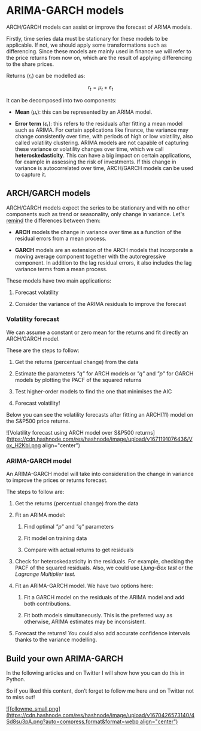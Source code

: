 # ARIMA-GARCH models

ARCH/GARCH models can assist or improve the forecast of ARIMA models.

Firstly, time series data must be stationary for these models to be applicable. If not, we should apply some transformations such as differencing. Since these models are mainly used in finance we will refer to the price returns from now on, which are the result of applying differencing to the share prices.

Returns (*rₜ*) can be modelled as:

$$r_t=\mu_t + \varepsilon_t$$

It can be decomposed into two components:

*   **Mean** (*μₜ*): this can be represented by an ARIMA model.
    
*   **Error term** (*εₜ*): this refers to the residuals after fitting a mean model such as ARIMA. For certain applications like finance, the variance may change consistently over time, with periods of high or low volatility, also called volatility clustering. ARIMA models are not capable of capturing these variance or volatility changes over time, which we call **heteroskedasticity**. This can have a big impact on certain applications, for example in assessing the risk of investments. If this change in variance is autocorrelated over time, ARCH/GARCH models can be used to capture it.
    

## ARCH/GARCH models

ARCH/GARCH models expect the series to be stationary and with no other components such as trend or seasonality, only change in variance. Let's [remind](https://mlpills.hashnode.dev/arch-garch-models-for-time-series) the differences between them:

*   **ARCH** models the change in variance over time as a function of the residual errors from a mean process.
    
*   **GARCH** models are an extension of the ARCH models that incorporate a moving average component together with the autoregressive component. In addition to the lag residual errors, it also includes the lag variance terms from a mean process.
    

These models have two main applications:

1.  Forecast volatility
    
2.  Consider the variance of the ARIMA residuals to improve the forecast
    

### Volatility forecast

We can assume a constant or zero mean for the returns and fit directly an ARCH/GARCH model.

These are the steps to follow:

1.  Get the returns (percentual change) from the data
    
2.  Estimate the parameters *"q"* for ARCH models or *"q"* and *"p"* for GARCH models by plotting the PACF of the squared returns
    
3.  Test higher-order models to find the one that minimises the AIC
    
4.  Forecast volatility!
    

Below you can see the volatility forecasts after fitting an ARCH(11) model on the S&P500 price returns.

![Volatility forecast using ARCH model over S&P500 returns](https://cdn.hashnode.com/res/hashnode/image/upload/v1671191076436/Vox_H2Kbl.png align="center")

### ARIMA-GARCH model

An ARIMA-GARCH model will take into consideration the change in variance to improve the prices or returns forecast.

The steps to follow are:

1.  Get the returns (percentual change) from the data
    
2.  Fit an ARIMA model:
    
    1.  Find optimal *"p"* and *"q"* parameters
        
    2.  Fit model on training data
        
    3.  Compare with actual returns to get residuals
        
3.  Check for heteroskedasticity in the residuals. For example, checking the PACF of the squared residuals. Also, we could use *Ljung–Box test* or the *Lagrange Multiplier test.*
    
4.  Fit an ARIMA-GARCH model. We have two options here:
    
    1.  Fit a GARCH model on the residuals of the ARIMA model and add both contributions.
        
    2.  Fit both models simultaneously. This is the preferred way as otherwise, ARIMA estimates may be inconsistent.
        
5.  Forecast the returns! You could also add accurate confidence intervals thanks to the variance modelling.
    

## **Build your own ARIMA-GARCH**

In the following articles and on Twitter I will show how you can do this in Python.

So if you liked this content, don’t forget to follow me here and on Twitter not to miss out!

[![followme_small.png](https://cdn.hashnode.com/res/hashnode/image/upload/v1670426573140/4Sd8su3pA.png?auto=compress,format&format=webp align="center")](https://twitter.com/daansan_ml)